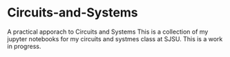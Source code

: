 # Circuits-and-Systems
A practical apporach to Circuits and Systems
This is a collection of my jupyter notebooks for my circuits and systmes class at SJSU.  This is a work in progress.
